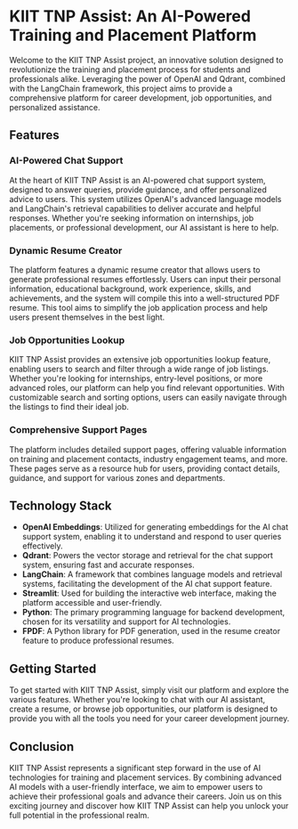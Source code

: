 # KIIT TNP Assist: An AI-Powered Training and Placement Platform

Welcome to the KIIT TNP Assist project, an innovative solution designed to revolutionize the training and placement process for students and professionals alike. Leveraging the power of OpenAI and Qdrant, combined with the LangChain framework, this project aims to provide a comprehensive platform for career development, job opportunities, and personalized assistance.

## Features

### AI-Powered Chat Support
At the heart of KIIT TNP Assist is an AI-powered chat support system, designed to answer queries, provide guidance, and offer personalized advice to users. This system utilizes OpenAI's advanced language models and LangChain's retrieval capabilities to deliver accurate and helpful responses. Whether you're seeking information on internships, job placements, or professional development, our AI assistant is here to help.

### Dynamic Resume Creator
The platform features a dynamic resume creator that allows users to generate professional resumes effortlessly. Users can input their personal information, educational background, work experience, skills, and achievements, and the system will compile this into a well-structured PDF resume. This tool aims to simplify the job application process and help users present themselves in the best light.

### Job Opportunities Lookup
KIIT TNP Assist provides an extensive job opportunities lookup feature, enabling users to search and filter through a wide range of job listings. Whether you're looking for internships, entry-level positions, or more advanced roles, our platform can help you find relevant opportunities. With customizable search and sorting options, users can easily navigate through the listings to find their ideal job.

### Comprehensive Support Pages
The platform includes detailed support pages, offering valuable information on training and placement contacts, industry engagement teams, and more. These pages serve as a resource hub for users, providing contact details, guidance, and support for various zones and departments.

## Technology Stack

- **OpenAI Embeddings**: Utilized for generating embeddings for the AI chat support system, enabling it to understand and respond to user queries effectively.
- **Qdrant**: Powers the vector storage and retrieval for the chat support system, ensuring fast and accurate responses.
- **LangChain**: A framework that combines language models and retrieval systems, facilitating the development of the AI chat support feature.
- **Streamlit**: Used for building the interactive web interface, making the platform accessible and user-friendly.
- **Python**: The primary programming language for backend development, chosen for its versatility and support for AI technologies.
- **FPDF**: A Python library for PDF generation, used in the resume creator feature to produce professional resumes.

## Getting Started

To get started with KIIT TNP Assist, simply visit our platform and explore the various features. Whether you're looking to chat with our AI assistant, create a resume, or browse job opportunities, our platform is designed to provide you with all the tools you need for your career development journey.

## Conclusion

KIIT TNP Assist represents a significant step forward in the use of AI technologies for training and placement services. By combining advanced AI models with a user-friendly interface, we aim to empower users to achieve their professional goals and advance their careers. Join us on this exciting journey and discover how KIIT TNP Assist can help you unlock your full potential in the professional realm.
